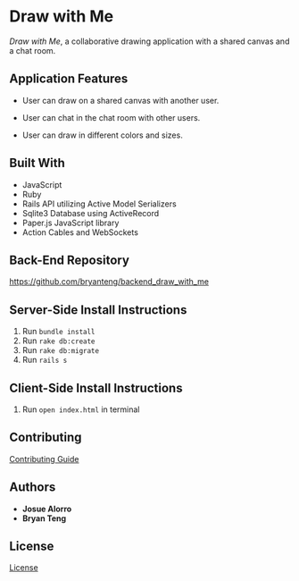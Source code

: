 # Draw with Me

*Draw with Me*, a collaborative drawing application with a shared canvas and a chat room.

## Application Features
- User can draw on a shared canvas with another user.

- User can chat in the chat room with other users.

- User can draw in different colors and sizes.


## Built With
- JavaScript
- Ruby
- Rails API utilizing Active Model Serializers
- Sqlite3 Database using ActiveRecord
- Paper.js JavaScript library
- Action Cables and WebSockets

## Back-End Repository
https://github.com/bryanteng/backend_draw_with_me

## Server-Side Install Instructions
1. Run `bundle install`
2. Run `rake db:create`
3. Run `rake db:migrate`
4. Run `rails s`

## Client-Side Install Instructions
1. Run `open index.html` in terminal

## Contributing
[Contributing Guide](./CONTRIBUTING.md)

## Authors
- **Josue Alorro**
- **Bryan Teng**

## License
[License](./LICENSE.md)

